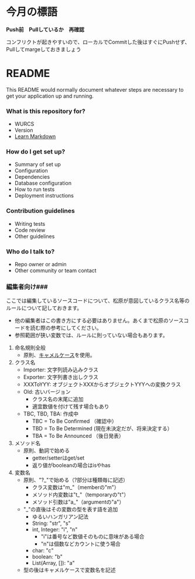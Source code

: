 # 今月の標語 #

**Push前　Pullしているか　再確認**

コンフリクトが起きやすいので、ローカルでCommitした後はすぐにPushせず、
Pullしてmargeしておきましょう


# README #

This README would normally document whatever steps are necessary to get your application up and running.

### What is this repository for? ###

* WURCS
* Version
* [Learn Markdown](https://bitbucket.org/tutorials/markdowndemo)

### How do I get set up? ###

* Summary of set up
* Configuration
* Dependencies
* Database configuration
* How to run tests
* Deployment instructions

### Contribution guidelines ###

* Writing tests
* Code review
* Other guidelines

### Who do I talk to? ###

* Repo owner or admin
* Other community or team contact

### 編集者向け###

ここでは編集しているソースコードについて、松原が意図しているクラス名等のルールについて記しておきます。

* 他の編集者はこの書き方にする必要はありません。あくまで松原のソースコードを読む際の参考にしてください。
* 参照範囲が狭い変数では、ルールに則っていない場合もあります。

1. 命名規則全般
    * 原則、[キャメルケース](http://ja.wikipedia.org/wiki/%E3%82%AD%E3%83%A3%E3%83%A1%E3%83%AB%E3%82%B1%E3%83%BC%E3%82%B9)を使用。
1. クラス名
    * Importer: 文字列読み込みクラス
    * Exporter: 文字列書き出しクラス
    * XXXToYYY: オブジェクトXXXからオブジェクトYYYへの変換クラス
    * Old: 古いバージョン
        * クラス名の末尾に追加
        * 適宜数値を付けて残す場合もあり
    * TBC, TBD, TBA: 作成中
        * TBC = To Be Confirmed  （確認中）
        * TBD = To Be Determined  (現在未決定だが、将来決定する）
        * TBA = To Be Announced  （後日発表）
1. メソッド名
    * 原則、動詞で始める
        * getter/setterはget/set
        * 返り値がbooleanの場合はisやhas
1. 変数名
    * 原則、"?_"で始める（?部分は種類毎に記述）
        * クラス変数は"m_"（memberの"m"）
        * メソッド内変数は"t_"（temporaryの"t"）
        * メソッド引数は"a_"（argumentの"a"）
    * "_"の直後はその変数の型を表す語を追加
        * ゆるいハンガリアン記法
        * String: "str", "s"
        * int, Integer: "i", "n"
            * "i"は番号など数値そのものに意味がある場合
            * "n"は個数などカウントに使う場合
        * char: "c"
        * boolean: "b"
        * List(Array, []): "a"
    * 型の後はキャメルケースで変数名を記述